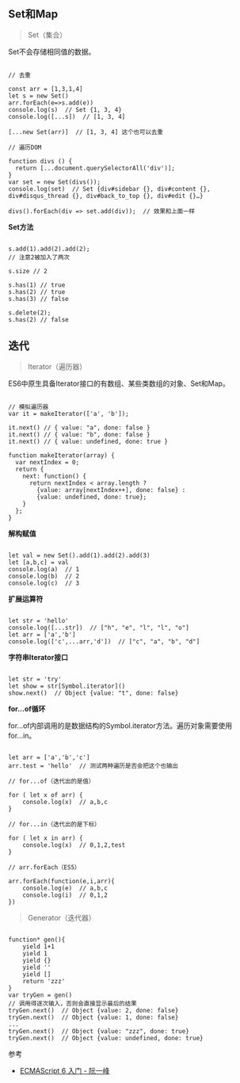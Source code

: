 ## Set和Map

> Set（集合）

Set不会存储相同值的数据。

```

// 去重

const arr = [1,3,1,4]
let s = new Set()
arr.forEach(e=>s.add(e))
console.log(s)  // Set {1, 3, 4}
console.log([...s])  // [1, 3, 4]

[...new Set(arr)]  // [1, 3, 4] 这个也可以去重

// 遍历DOM

function divs () {
  return [...document.querySelectorAll('div')];
}
var set = new Set(divs());
console.log(set)  // Set {div#sidebar {}, div#content {}, div#disqus_thread {}, div#back_to_top {}, div#edit {}…}

divs().forEach(div => set.add(div));  // 效果和上面一样

```

**Set方法**

```

s.add(1).add(2).add(2);
// 注意2被加入了两次

s.size // 2

s.has(1) // true
s.has(2) // true
s.has(3) // false

s.delete(2);
s.has(2) // false

```

## 迭代

> Iterator（遍历器）

ES6中原生具备Iterator接口的有数组、某些类数组的对象、Set和Map。

```

// 模拟遍历器
var it = makeIterator(['a', 'b']);

it.next() // { value: "a", done: false }
it.next() // { value: "b", done: false }
it.next() // { value: undefined, done: true }

function makeIterator(array) {
  var nextIndex = 0;
  return {
    next: function() {
      return nextIndex < array.length ?
        {value: array[nextIndex++], done: false} :
        {value: undefined, done: true};
    }
  };
}

```

**解构赋值**

```

let val = new Set().add(1).add(2).add(3)
let [a,b,c] = val
console.log(a)  // 1
console.log(b)  // 2
console.log(c)  // 3

```

**扩展运算符**

```

let str = 'hello'
console.log([...str])  // ["h", "e", "l", "l", "o"]
let arr = ['a','b']
console.log(['c',...arr,'d'])  // ["c", "a", "b", "d"]

```

**字符串Iterator接口**

```

let str = 'try'
let show = str[Symbol.iterator]()
show.next()  // Object {value: "t", done: false}

```

**for...of循环**

for...of内部调用的是数据结构的Symbol.iterator方法。遍历对象需要使用for...in。

```

let arr = ['a','b','c']
arr.test = 'hello'  // 测试两种遍历是否会把这个也输出

// for...of（迭代出的是值）

for ( let x of arr) {
	console.log(x)  // a,b,c
}

// for...in（迭代出的是下标）

for ( let x in arr) {
	console.log(x)  // 0,1,2,test
}

// arr.forEach（ES5）

arr.forEach(function(e,i,arr){
	console.log(e)  // a,b,c
	console.log(i)  // 0,1,2
})

```

> Generator（迭代器）

```

function* gen(){
	yield 1+1
	yield 1
	yield {}
	yield ''
	yield []
	return 'zzz'
}
var tryGen = gen()
// 调用得逐次输入，否则会直接显示最后的结果
tryGen.next()  // Object {value: 2, done: false}
tryGen.next()  // Object {value: 1, done: false}
...
tryGen.next()  // Object {value: "zzz", done: true}
tryGen.next()  // Object {value: undefined, done: true}

```

参考

* [ECMAScript 6 入门 - 阮一峰](http://es6.ruanyifeng.com)